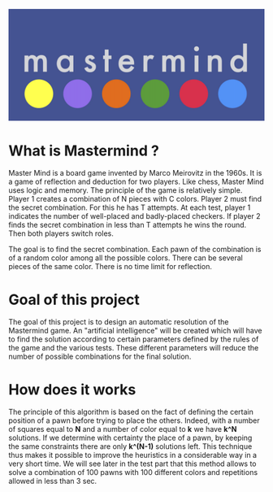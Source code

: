 ![alt text](logo.png)


# What is Mastermind ?
Master Mind is a board game invented by Marco Meirovitz in the 1960s. It is a game of reflection and deduction for two players. Like chess, Master Mind uses logic and memory. The principle of the game is relatively simple. Player 1 creates a combination of N pieces with C colors. Player 2 must find the secret combination. For this he has T attempts. At each test, player 1 indicates the number of well-placed and badly-placed checkers. If player 2 finds the secret combination in less than T attempts he wins the round. Then both players switch roles. 

The goal is to find the secret combination. Each pawn of the combination is of a random color among all the possible colors. There can be several pieces of the same color. There is no time limit for reflection.

# Goal of this project
The goal of this project is to design an automatic resolution of the Mastermind game. An "artificial intelligence" will be created which will have to find the solution according to certain parameters defined by the rules of the game and the various tests. These different parameters will reduce the number of possible combinations for the final solution. 

# How does it works
The principle of this algorithm is based on the fact of defining the certain position of a pawn before trying to place the others. Indeed, with a number of squares equal to **N** and a number of color equal to **k** we have **k^N** solutions. If we determine with certainty the place of a pawn, by keeping the same constraints there are only **k^(N-1)** solutions left. This technique thus makes it possible to improve the heuristics in a considerable way in a very short time. We will see later in the test part that this method allows to solve a combination of 100 pawns with 100 different colors and repetitions allowed in less than 3 sec.
